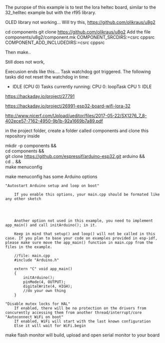 The puropse of this example is to test the lora heltec board, similar to the 32_helltec example but with the
rf95 library.

OLED library not working...
Will try this,
https://github.com/olikraus/u8g2

cd components 
git clone https://github.com/olikraus/u8g2
Add the file components/u8g2/component.mk
COMPONENT_SRCDIRS:=csrc cppsrc
COMPONENT_ADD_INCLUDEDIRS:=csrc cppsrc

Then make..

Still does not work,

Execusion ends like this....
Task watchdog got triggered. The following tasks did not reset the watchdog in time:
 - IDLE (CPU 0)
Tasks currently running:
CPU 0: loopTask
CPU 1: IDLE




https://hackaday.io/project/27791

https://hackaday.io/project/26991-esp32-board-wifi-lora-32

http://www.nicerf.com/Upload/ueditor/files/2017-05-22/SX1276_7_8-402ece57-7162-4950-9b1b-92a1669b7a89.pdf


in the project folder, create a folder called components and clone this repository inside

mkdir -p components && \
cd components && \
git clone https://github.com/espressif/arduino-esp32.git arduino && \
cd .. && \
make menuconfig



make menuconfig has some Arduino options

    "Autostart Arduino setup and loop on boot"

        If you enable this options, your main.cpp should be formated like any other sketch

	


        Another option not used in this example, you need to implement app_main() and call initArduino(); in it.

        Keep in mind that setup() and loop() will not be called in this case. If you plan to base your code on examples provided in esp-idf, please make sure move the app_main() function in main.cpp from the files in the example.

        //file: main.cpp
        #include "Arduino.h"

        extern "C" void app_main()
        {
            initArduino();
            pinMode(4, OUTPUT);
            digitalWrite(4, HIGH);
            //do your own thing
        }

    "Disable mutex locks for HAL"
        If enabled, there will be no protection on the drivers from concurently accessing them from another thread/interrupt/core
    "Autoconnect WiFi on boot"
        If enabled, WiFi will start with the last known configuration
        Else it will wait for WiFi.begin

make flash monitor will build, upload and open serial monitor to your board
